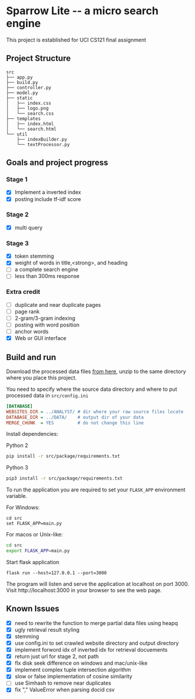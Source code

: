 # Sparrow Lite -- a micro search engine
This project is established for UCI CS121 final assignment
## Project Structure
```
src
├── app.py
├── build.py
├── controller.py
├── model.py
├── static
│   ├── index.css
│   ├── logo.png
│   └── search.css
├── templates
│   ├── index.html
│   └── search.html
└── util
    ├── indexBuilder.py
    └── textProcessor.py
```
## Goals and project progress
### Stage 1
- [x] Implement a inverted index
- [x] posting include tf-idf score
### Stage 2
- [x] multi query
### Stage 3
- [x] token stemming
- [x] weight of words in title,\<strong>, and heading
- [ ] a complete search engine
- [ ] less than 300ms response
### Extra credit
- [ ] duplicate and near duplicate pages
- [ ] page rank
- [ ] 2-gram/3-gram indexing
- [ ] posting with word position
- [ ] anchor words
- [x] Web or GUI interface
## Build and run
Download the processed data files [from here](https://github.com/Linjiangzhu/sparrowlite/releases/download/0.0.1alpha/DATA.zip), unzip to the same directory where you place this project.

You need to specify where the source data directory and where to put processed data in `src/config.ini`

```ini
[DATABASE]
WEBSITES_DIR = ../ANALYST/ # dir where your raw source files locate
DATABASE_DIR = ../DATA/    # output dir of your data   
MERGE_CHUNK  = YES         # do not change this line
```



Install dependencies:

Python 2
```bash
pip install -r src/package/requirements.txt
```
Python 3
```bash
pip3 install -r src/package/requirements.txt
```

To run the application you are required to set your `FLASK_APP` environment variable.

For Windows:

```batch
cd src
set FLASK_APP=main.py
```
For macos or Unix-like:
```bash
cd src
export FLASK_APP=main.py
```
Start flask application
```
flask run --host=127.0.0.1 --port=3000
```
The program will listen and serve the application at localhost on port 3000. Visit http://localhost:3000 in your browser to see the web page.
## Known Issues
- [x] need to rewrite the function to merge partial data files using heapq
- [x] ugly retrieval result styling
- [x] stemming
- [x] use config.ini to set crawled website directory and output directory
- [x] implement forword idx of inverted idx for retrieval docuements
- [x] return just url for stage 2, not path
- [x] flx disk seek difference on windows and mac/unix-like
- [x] implement complex tuple intersection algorithm
- [x] slow or false implementation of cosine similarity
- [ ] use Simhash to remove near duplicates
- [x] fix "," ValueError when parsing docid csv